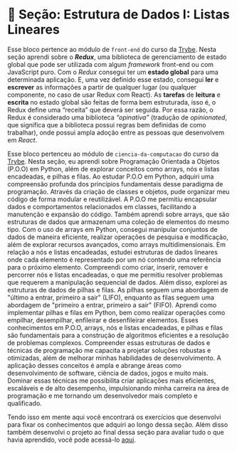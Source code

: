 # :paperclip: Seção: Estrutura de Dados I: Listas Lineares

Esse bloco pertence ao módulo de `front-end` do curso da [Trybe](https://www.betrybe.com/). Nesta seção aprendi sobre o **_Redux_**, uma biblioteca de gerenciamento de estado global que pode ser utilizada com algum _framework_ front-end ou com JavaScript puro. Com o _Redux_ consegui ter um **estado global** para uma determinada aplicação. E, uma vez definido esse estado, consegui **ler** e **escrever** as informações a partir de qualquer lugar (ou qualquer componente, no caso de usar Redux com React). As **tarefas** de **leitura** e **escrita** no estado global são feitas de forma bem estruturada, isso é, o Redux define uma “receita” que deverá ser seguida. Por essa razão, o Redux é considerado uma biblioteca _“opinativa”_ (tradução de _opinionated_, que significa que a biblioteca possui regras bem definidas de como trabalhar), onde possui ampla adoção entre as pessoas que desenvolvem em _React_.


Esse bloco pertenceu ao módulo de `ciencia-da-computacao` do curso da [Trybe](https://www.betrybe.com/). Nesta seção, eu aprendi sobre Programação Orientada a Objetos (P.O.O) em Python, além de explorar conceitos como arrays, nós e listas encadeadas, e pilhas e filas. Ao estudar P.O.O em Python, adquiri uma compreensão profunda dos princípios fundamentais desse paradigma de programação. Através da criação de classes e objetos, pude organizar meu código de forma modular e reutilizável. A P.O.O me permitiu encapsular dados e comportamentos relacionados em classes, facilitando a manutenção e expansão do código. Também aprendi sobre arrays, que são estruturas de dados que armazenam uma coleção de elementos do mesmo tipo. Com o uso de arrays em Python, consegui manipular conjuntos de dados de maneira eficiente, realizar operações de pesquisa e modificação, além de explorar recursos avançados, como arrays multidimensionais. Em relação a nós e listas encadeadas, estudei estruturas de dados lineares onde cada elemento é representado por um nó contendo uma referência para o próximo elemento. Compreendi como criar, inserir, remover e percorrer nós e listas encadeadas, o que me permitiu resolver problemas que requerem a manipulação sequencial de dados. Além disso, explorei as estruturas de dados de pilhas e filas. As pilhas seguem uma abordagem de "último a entrar, primeiro a sair" (LIFO), enquanto as filas seguem uma abordagem de "primeiro a entrar, primeiro a sair" (FIFO). Aprendi como implementar pilhas e filas em Python, bem como realizar operações como empilhar, desempilhar, enfileirar e desenfileirar elementos. Esses conhecimentos em P.O.O, arrays, nós e listas encadeadas, e pilhas e filas são fundamentais para a construção de algoritmos eficientes e a resolução de problemas complexos. Compreender essas estruturas de dados e técnicas de programação me capacita a projetar soluções robustas e otimizadas, além de melhorar minhas habilidades de desenvolvimento. A aplicação desses conceitos é ampla e abrange áreas como desenvolvimento de software, ciência de dados, jogos e muito mais. Dominar essas técnicas me possibilita criar aplicações mais eficientes, escaláveis e de alto desempenho, impulsionando minha carreira na área de programação e me tornando um desenvolvedor mais completo e qualificado.

Tendo isso em mente aqui você encontrará os exercícios que desenvolvi para fixar os conhecimentos que adquiri ao longo dessa seção. Além disso também desenvolvi o projeto ao final dessa seção para avaliar tudo o que havia aprendido, você pode acessá-lo [aqui]().
